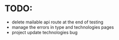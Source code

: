 # TODO:
- delete mailable api route at the end of testing
- manage the errors in type and technologies pages
- project update technologies bug